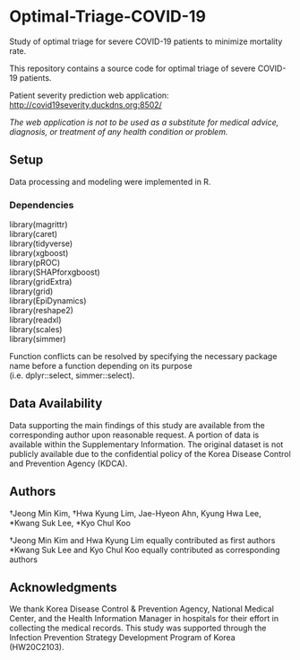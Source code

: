 # Optimal-Triage-COVID-19
Study of optimal triage for severe COVID-19 patients to minimize mortality rate.

This repository contains a source code for optimal triage of severe COVID-19 patients.

Patient severity prediction web application: http://covid19severity.duckdns.org:8502/

*The web application is not to be used as a substitute for medical advice, diagnosis, or treatment of any health condition or problem.*


## Setup
Data processing and modeling were implemented in R.

### Dependencies

library(magrittr)<br />
library(caret)<br />
library(tidyverse)<br />
library(xgboost)<br />
library(pROC)<br />
library(SHAPforxgboost)<br />
library(gridExtra)<br />
library(grid)<br />
library(EpiDynamics)<br />
library(reshape2)<br />
library(readxl)<br />
library(scales)<br />
library(simmer)

Function conflicts can be resolved by specifying the necessary package name before a function depending on its purpose <br />
(i.e. dplyr::select, simmer::select).

## Data Availability
Data supporting the main findings of this study are available from the corresponding author upon reasonable request. A portion of data is available within the Supplementary Information. The original dataset is not publicly available due to the confidential policy of the Korea Disease Control and Prevention Agency (KDCA).

## Authors
†Jeong Min Kim, †Hwa Kyung Lim, Jae-Hyeon Ahn, Kyung Hwa Lee, *Kwang Suk Lee, *Kyo Chul Koo

†Jeong Min Kim and Hwa Kyung Lim equally contributed as first authors<br />
*Kwang Suk Lee and Kyo Chul Koo equally contributed as corresponding authors

## Acknowledgments
We thank Korea Disease Control & Prevention Agency, National Medical Center, and the Health Information Manager in hospitals for their effort in collecting the medical records. This study was supported through the Infection Prevention Strategy Development Program of Korea (HW20C2103).
